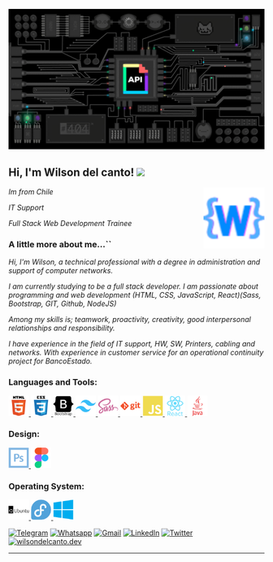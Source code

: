 [![Header](https://raw.githubusercontent.com/wdelcant/wdelcant/main/api.gif)](https://wilsondelcanto.dev/)

<h2> Hi, I'm Wilson del canto! <img src="https://media.giphy.com/media/mGcNjsfWAjY5AEZNw6/giphy.gif" width="50"></h2>
<img align='right' src="https://github.com/wdelcant/wdelcant/raw/main/android-icon-96x96.png" width="120">
<p><em>Im from Chile</em></p>
<p><em>IT Support</em></p>
<p><em>Full Stack Web Development Trainee</em></p>

### A little more about me...``

<p><em>Hi, I'm Wilson, a technical professional with a degree in administration and support of computer networks.

I am currently studying to be a full stack developer. I am passionate about programming and web development (HTML, CSS, JavaScript, React)(Sass, Bootstrap, GIT, Github, NodeJS)

Among my skills is; teamwork, proactivity, creativity, good interpersonal relationships and responsibility.

I have experience in the field of IT support, HW, SW, Printers, cabling and networks.
With experience in customer service for an operational continuity project for BancoEstado.</em></p>

<h3 align="left">Languages and Tools:</h3>
<p align="left">

<a href="https://www.w3.org/html/" target="_blank" rel="noreferrer"> <img src="https://raw.githubusercontent.com/devicons/devicon/master/icons/html5/html5-original-wordmark.svg" alt="html5" width="40" height="40"/> </a>
<a href="https://www.w3schools.com/css/" target="_blank" rel="noreferrer"> <img src="https://raw.githubusercontent.com/devicons/devicon/master/icons/css3/css3-original-wordmark.svg" alt="css3" width="40" height="40"/> </a>
<a href="https://getbootstrap.com" target="_blank" rel="noreferrer"> <img src="https://raw.githubusercontent.com/devicons/devicon/master/icons/bootstrap/bootstrap-plain-wordmark.svg" alt="bootstrap" width="40" height="40"/> </a>
<a href="https://tailwindcss.com/" target="_blank" rel="noreferrer"> <img src="https://raw.githubusercontent.com/devicons/devicon/master/icons/tailwindcss/tailwindcss-plain.svg" alt="bootstrap" width="40" height="40"/> </a>
<a href="https://sass-lang.com/" target="_blank" rel="noreferrer"> <img src="https://raw.githubusercontent.com/devicons/devicon/master/icons/sass/sass-original.svg" alt="git" width="40" height="40"/> </a>
<a href="https://git-scm.com/" target="_blank" rel="noreferrer"> <img src="https://raw.githubusercontent.com/devicons/devicon/master/icons/git/git-plain-wordmark.svg" alt="git" width="40" height="40"/> </a>
<a href="https://www.javascript.com/" target="_blank" rel="noreferrer"> <img src="https://raw.githubusercontent.com/devicons/devicon/master/icons/javascript/javascript-plain.svg" alt="git" width="40" height="40"/> </a>
<a href="https://es.reactjs.org/" target="_blank" rel="noreferrer"> <img src="https://raw.githubusercontent.com/devicons/devicon/master/icons/react/react-original-wordmark.svg" alt="git" width="40" height="40"/> </a>
<a href="https://dev.java/" target="_blank" rel="noreferrer"> <img src="https://raw.githubusercontent.com/devicons/devicon/master/icons/java/java-plain-wordmark.svg" alt="git" width="40" height="40"/> </a>
</p>

<h3 align="left">Design:</h3>
<p align="left"> 
<a href="https://www.photoshop.com/en" target="_blank" rel="noreferrer"> <img src="https://raw.githubusercontent.com/devicons/devicon/master/icons/photoshop/photoshop-line.svg" alt="photoshop" width="40" height="40"/> </a>
<a href="https://www.figma.com/" target="_blank" rel="noreferrer"> <img src="https://raw.githubusercontent.com/devicons/devicon/master/icons/figma/figma-original.svg" alt="figma" width="40" height="40"/> </a>
</p>

<h3 align="left">Operating System:</h3>
<p align="left"> 
<a href="https://ubuntu.com/download" target="_blank" rel="noreferrer"> <img src="https://raw.githubusercontent.com/devicons/devicon/master/icons/ubuntu/ubuntu-plain-wordmark.svg" alt="photoshop" width="40" height="40"/> </a>
<a href="https://fedoraproject.org/es/" target="_blank" rel="noreferrer"> <img src="https://raw.githubusercontent.com/devicons/devicon/master/icons/fedora/fedora-plain.svg" alt="photoshop" width="40" height="40"/> </a>
<a href="https://www.microsoft.com/es-xl/windows" target="_blank" rel="noreferrer"> <img src="https://raw.githubusercontent.com/devicons/devicon/master/icons/windows8/windows8-original.svg" alt="photoshop" width="40" height="40"/> </a>
</p>

[![Telegram](https://img.shields.io/badge/-TELEGRAM-2CA5E0?style=for-the-badge&logo=telegram&logoColor=white)](https://t.me/devisego)
[![Whatsapp](https://img.shields.io/badge/-Whatsapp-99999?style=for-the-badge&logo=whatsapp&logoColor=white)](https://wa.me/56954205188)
[![Gmail](https://img.shields.io/badge/-GMAIL-D14836?style=for-the-badge&logo=gmail&logoColor=white)](mailto:wilsondelcanto.reedes@gmail.com)
[![LinkedIn](https://img.shields.io/badge/-LINKEDIN-0077B5?style=for-the-badge&logo=linkedin&logoColor=white)](https://www.linkedin.com/in/wilsondelcanto/)
[![Twitter](https://img.shields.io/badge/-Twitter-00acee?style=for-the-badge&logo=twitter&logoColor=white)](https://twitter.com/wilsondelcanto)
[![wilsondelcanto.dev](https://img.shields.io/badge/-WILSONDELCANTO.DEV-000000?style=for-the-badge&logo=css&logoColor=white)](https://wilsondelcanto.dev/)

---


